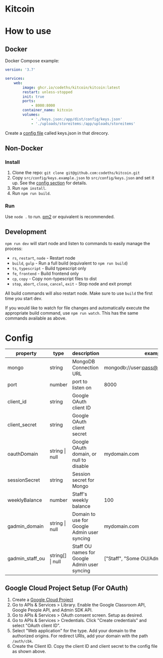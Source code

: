 # Kitcoin

# How to use

## Docker

Docker Compose example:

```yml
version: '3.7'

services:
    web:
        image: ghcr.io/codeths/kitcoin/kitcoin:latest
        restart: unless-stopped
        init: true
        ports:
            - 8000:8000
        container_name: kitcoin
        volumes:
            - './keys.json:/app/dist/config/keys.json'
            - './uploads/storeitems:/app/uploads/storeitems'
```

Create a [config file](#config) called keys.json in that direcory.

## Non-Docker

### Install

1. Clone the repo: `git clone git@github.com:codeths/kitcoin.git`
2. Copy `src/config/keys.example.json` to `src/config/keys.json` and set it up. See the [config section](#config) for details.
3. Run `npm install`.
4. Run `npm run build`.

### Run

Use `node .` to run. [pm2](https://pm2.keymetrics.io/) or equivalent is recommended.

## Development

`npm run dev` will start node and listen to commands to easily manage the process:

-   `rs`, `restart`, `node` - Restart node
-   `build`, `gulp` - Run a full build (equivalent to `npm run build`)
-   `ts`, `typescript` - Build typescript only
-   `fe`, `frontend` - Build frontend only
-   `cp`, `copy` - Copy non-typescript files to dist
-   `stop`, `abort`, `close`, `cancel`, `exit` - Stop node and exit prompt

All build commands will also restart node. Make sure to use `build` the first time you start dev.

If you would like to watch for file changes and automatically execute the appropriate build command, use `npm run watch`. This has the same commands available as above.

# Config

| property        | type             | description                                  | example                                |
| --------------- | ---------------- | -------------------------------------------- | -------------------------------------- |
| mongo           | string           | MongoDB Connection URL                       | mongodb://user:pass@127.0.0.1:27017/db |
| port            | number           | port to listen on                            | 8000                                   |
| client_id       | string           | Google OAuth client ID                       |                                        |
| client_secret   | string           | Google OAuth client secret                   |                                        |
| oauthDomain     | string \| null   | Google OAuth domain, or null to disable      | mydomain.com                           |
| sessionSecret   | string           | Session secret for Mongo                     |                                        |
| weeklyBalance   | number           | Staff's weekly balance                       | 100                                    |
| gadmin_domain   | string \| null   | Domain to use for Google Admin user syncing  | mydomain.com                           |
| gadmin_staff_ou | string[] \| null | Staff OU names for Google Admin user syncing | ["Staff", "Some OU/Admins"]            |

## Google Cloud Project Setup (For OAuth)

1. Create a [Google Cloud Project](https://console.cloud.google.com/projectcreate)
2. Go to APIs & Services > Library. Enable the Google Classroom API, Google People API, and Admin SDK API.
3. Go to APIs & Services > OAuth consent screen. Setup as desired.
4. Go to APIs & Services > Credentials. Click "Create credentials" and select "OAuth client ID".
5. Select "Web application" for the type. Add your domain to the authorized origins. For redirect URIs, add your domain with the path `/auth/cbk`.
6. Create the Client ID. Copy the client ID and client secret to the config file as shown above.
